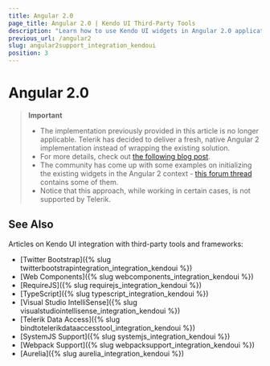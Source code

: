 ```yaml
---
title: Angular 2.0
page_title: Angular 2.0 | Kendo UI Third-Party Tools
description: "Learn how to use Kendo UI widgets in Angular 2.0 applications (experimental)."
previous_url: /angular2
slug: angular2support_integration_kendoui
position: 3
---
```


# Angular 2.0

> **Important**
> * The implementation previously provided in this article is no longer applicable. Telerik has decided to deliver a fresh, native Angular 2 implementation instead of wrapping the existing solution.
> * For more details, check out [the following blog post](http://www.telerik.com/blogs/what-to-expect-in-2016-for-kendo-ui-with-angular-2-and-more).
> * The community has come up with some examples on initializing the existing widgets in the Angular 2 context - [this forum thread](http://www.telerik.com/forums/problem-with-kendovalueaccessor-in-angular-2-0-0-beta-0) contains some of them.
> * Notice that this approach, while working in certain cases, is not supported by Telerik.

## See Also

Articles on Kendo UI integration with third-party tools and frameworks:

* [Twitter Bootstrap]({% slug twitterbootstrapintegration_integration_kendoui %})
* [Web Components]({% slug webcomponents_integration_kendoui %})
* [RequireJS]({% slug requirejs_integration_kendoui %})
* [TypeScript]({% slug typescript_integration_kendoui %})
* [Visual Studio IntelliSense]({% slug visualstudiointellisense_integration_kendoui %})
* [Telerik Data Access]({% slug bindtotelerikdataaccesstool_integration_kendoui %})
* [SystemJS Support]({% slug systemjs_integration_kendoui %})
* [Webpack Support]({% slug webpacksupport_integration_kendoui %})
* [Aurelia]({% slug aurelia_integration_kendoui %})
